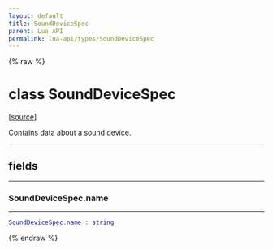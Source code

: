 ```yaml
---
layout: default
title: SoundDeviceSpec
parent: Lua API
permalink: lua-api/types/SoundDeviceSpec
---
```


{% raw %}

# class SoundDeviceSpec





[<a href="https://github.com/beyond-all-reason/RecoilEngine/blob/b4d0041e4c68c34dace9abf492f9193d28ef5d7e/rts/Lua/LuaUnsyncedRead.cpp#L3170-L3176" target="_blank">source</a>]

Contains data about a sound device.







---



## fields
---

### SoundDeviceSpec.name
---
```lua
SoundDeviceSpec.name : string
```












{% endraw %}